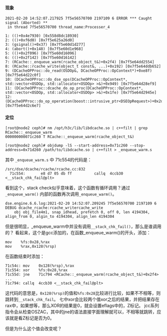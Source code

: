 #### 现象
```
2021-02-20 14:52:07.217925 7f5e56570700 2197109 6 ERROR *** Caught signal (Aborted) **
 in thread 7f5e56570700 thread_name:Processer_4

1: (()+0x4e7930) [0x558d8dc18930]
2: (()+0xf6d0) [0x7f5e625a26d0]
3: (gsignal()+0x37) [0x7f5e60d1d277]
4: (abort()+0x148) [0x7f5e60d1e968]
5: (()+0x2f096) [0x7f5e60d16096]
6: (()+0x2f142) [0x7f5e60d16142]
7: (RCache::_enqueue_warm(rcache_object_t&)+0x2f4) [0x7f5e64dd2554]
8: (RCache::rcache_write(object_t const&, ...)+0x192) [0x7f5e64ddb652]
9: (DCacheOPProc::do_read(OSDOp&, DCacheOPProc::OpContext*)+0xe8f) [0x7f5e64d22c0f]
10: (DCacheOPProc::do_dse_ops(DCacheOPProc::OpContext*, std::vector<OSDOp, std::allocator<OSDOp> >&)+0x949) [0x7f5e64d28ef9]
11: (DCacheOPProc::dcache_do_op_proc(DCacheOPProc::OpContext*, std::vector<OSDOp, std::allocator<OSDOp> >&)+0x1fe) [0x7f5e64d2945e]
12: (DCacheOPProc::do_op_operation(boost::intrusive_ptr<DSEOpRequest>)+0x2d17) [0x7f5e64d2c6e7]
```
#### 定位
```
[root@node2 ceph]# nm /opt/h3c/lib/libdcache.so | c++filt | grep RCache::_enqueue_warm
000000000071c260 T RCache::_enqueue_warm(rcache_object_t&)

[root@node2 ceph]# objdump -lS --start-address=0x71c260 --stop-address=0x71d260 /path/to/libdcache.so | c++filt > _enqueue_warm.s
```
其中 `_enqueue_warm.s` 中 71c554的代码是：
```
/src/dse/dcache/rcache/rcache.cc:832
  71c554:       e8 d7 05 db ff          callq  4ccb30 <__stack_chk_fail@plt>
```
看到这个，stack check似乎意味着，这个函数有循环调用？通过 `_enqueue_warm()` 内部的函数再次调用`_enqueue_warm()`。

```
dse.engine.6.6.log:2021-02-20 14:52:07.209245 7f5e56570700 2197109 6 DEBUG dcache_rcache:rcache_writercache_write 
    obj obj_file4m1, snap_idhead, prefetch 0, off 0, len 4194304, align_from 0, algin_to 4194304, align_len 4194304
```
但是很明显，_enqueue_warm中并没有调用`__stack_chk_fail()`，那么是谁调用的？
看起来，这个是gcc添加的，在函数_enqueue_warm()的开头，添加：
```
mov    %fs:0x28,%rax
mov    %rax,0x128(%rsp)
```
在函数结束时添加：
```
71c54c: mov    0x128(%rsp),%rax
71c554: xor    %fs:0x28,%rax
71c55d: jne    71c794 <RCache::_enqueue_warm(rcache_object_t&)+0x2f4>
...
71c794: callq  4ccb30 <__stack_chk_fail@plt> 
```
这代码的意思是，`0x128(%rsp)`的值和`%fs:0x28`比较进行比较，如果不不相等，则跳转到`__stack_chk_fail`。
七中xor会比较两个值xor之后的结果，并把结果存在rax中，如果想等，那么XOR的结果是0，就会设置eflags中的，Z标记。
jcc系列指令会从检查OSZAC，其中的jne的语法直接字面理解就可以，不相等就跳转，应该就是看Z标记是否为0。

但是为什么这个值会改变呢？
